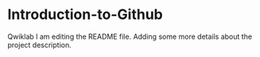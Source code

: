 # Introduction-to-Github
Qwiklab
I am editing the README file. Adding some more details about the project description.
